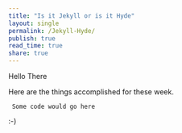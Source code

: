 ```yaml
---
title: "Is it Jekyll or is it Hyde"
layout: single
permalink: /Jekyll-Hyde/
publish: true
read_time: true
share: true
---
```


Hello There

Here are the things accomplished for these week.

` Some code would go here`

:-)
